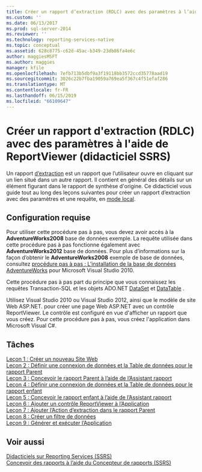 ```yaml
---
title: Créer un rapport d’extraction (RDLC) avec des paramètres à l’aide de ReportViewer (didacticiel SSRS) | Microsoft Docs
ms.custom: ''
ms.date: 06/13/2017
ms.prod: sql-server-2014
ms.reviewer: ''
ms.technology: reporting-services-native
ms.topic: conceptual
ms.assetid: 628c8775-c62d-45ac-b349-23db86fa4e6c
author: maggiesMSFT
ms.author: maggies
manager: kfile
ms.openlocfilehash: 7efb713b5dbf9a3f19118bb3572ccd35778aad19
ms.sourcegitcommit: 3026c22b7fba19059a769ea5f367c4f51efaf286
ms.translationtype: MT
ms.contentlocale: fr-FR
ms.lasthandoff: 06/15/2019
ms.locfileid: "66109647"
---
```

# <a name="create-a-drillthrough-rdlc-report-with-parameters-using-reportviewer-ssrs-tutorial"></a>Créer un rapport d'extraction (RDLC) avec des paramètres à l'aide de ReportViewer (didacticiel SSRS)
  Un rapport [d’extraction](https://technet.microsoft.com/library/ff519554.aspx) est un rapport que l’utilisateur ouvre en cliquant sur un lien situé dans un autre rapport. Il contient en général des détails sur un élément figurant dans le rapport de synthèse d'origine. Ce didacticiel vous guide tout au long des leçons suivantes pour créer un rapport d’extraction avec des paramètres et une requête, en [mode local](local-vs-connected-mode-report-viewer-reporting-services-sharepoint-mode.md).  
  
## <a name="requirements"></a>Configuration requise  
 Pour utiliser cette procédure pas à pas, vous devez avoir accès à la **AdventureWorks2008** base de données exemple. La requête utilisée dans cette procédure pas à pas fonctionne également avec **AdventureWorks2012** base de données. Pour plus d’informations sur la façon d’obtenir le **AdventureWorks2008** exemple de base de données, consultez [procédure pas à pas : L’installation de la base de données AdventureWorks](https://msdn.microsoft.com/library/aa992075\(v=vs.100\).aspx) pour Microsoft Visual Studio 2010.  
  
 Cette procédure pas à pas part du principe que vous connaissez les requêtes Transaction-SQL et les objets ADO.NET [DataSet](https://msdn.microsoft.com/library/system.data.dataset\(v=vs.100\).aspx) et [DataTable](https://msdn.microsoft.com/library/system.data.datatable\(v=vs.100\).aspx) .  
  
 Utilisez Visual Studio 2010 ou Visual Studio 2012, ainsi que le modèle de site Web ASP.NET. pour créer une page Web ASP.NET avec un contrôle ReportViewer. Le contrôle est configuré en vue d'afficher un rapport que vous créez. Pour cette procédure pas à pas, vous créez l'application dans Microsoft Visual C#.  
  
## <a name="tasks"></a>Tâches  
 [Leçon 1 : Créer un nouveau Site Web](../reporting-services/lesson-1-create-a-new-web-site.md)   
 [Leçon 2 : Définir une connexion de données et la Table de données pour le rapport Parent](../reporting-services/lesson-2-define-a-data-connection-and-data-table-for-parent-report.md)   
 [Leçon 3 : Concevoir le rapport Parent à l’aide de l’Assistant rapport](../reporting-services/lesson-3-design-the-parent-report-using-the-report-wizard.md)   
 [Leçon 4 : Définir une connexion de données et la Table de données pour le rapport enfant](../reporting-services/lesson-4-define-a-data-connection-and-data-table-for-child-report.md)   
 [Leçon 5 : Concevoir le rapport enfant à l’aide de l’Assistant rapport](../reporting-services/lesson-5-design-the-child-report-using-the-report-wizard.md)   
 [Leçon 6 : Ajouter un contrôle ReportViewer à l’Application](../reporting-services/lesson-6-add-a-reportviewer-control-to-the-application.md)   
 [Leçon 7 : Ajouter l’Action d’extraction dans le rapport Parent](../reporting-services/lesson-7-add-drillthrough-action-on-parent-report.md)   
 [Leçon 8 : Créer un filtre de données](../reporting-services/lesson-8-create-a-data-filter.md)   
 [Leçon 9 : Générer et exécuter l’Application](../reporting-services/lesson-9-build-and-run-the-application.md)  
  
## <a name="see-also"></a>Voir aussi  
 [Didacticiels sur Reporting Services &#40;SSRS&#41;](../reporting-services/reporting-services-tutorials-ssrs.md)   
 [Concevoir des rapports à l’aide du Concepteur de rapports &#40;SSRS&#41;](tools/design-reporting-services-paginated-reports-with-report-designer-ssrs.md)  
  
  

